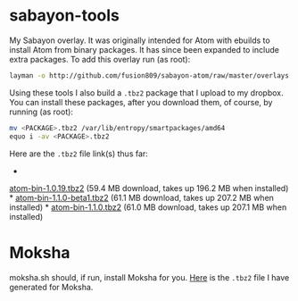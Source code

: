 # sabayon-tools
My Sabayon overlay. It was originally intended for Atom with ebuilds to install Atom from binary packages. It has since been expanded to include extra packages. To add this overlay run (as root):
```sh
layman -o http://github.com/fusion809/sabayon-atom/raw/master/overlays.xml -f -a sabayon-atom
```
Using these tools I also build a `.tbz2` package that I upload to my dropbox. You can install these packages, after you download them, of course, by running (as root):
```sh
mv <PACKAGE>.tbz2 /var/lib/entropy/smartpackages/amd64
equo i -av <PACKAGE>.tbz2
```

Here are the `.tbz2` file link(s) thus far:

*
[atom-bin-1.0.19.tbz2](https://www.dropbox.com/s/022p859caksc8n5/app-editors%3Aatom-bin-1.0.19.6ed20337769926bee9f50a87cee36e3e04fb840b~9999.tbz2?dl=1)
(59.4 MB download, takes up 196.2 MB when installed)
*
[atom-bin-1.1.0-beta1.tbz2](https://www.dropbox.com/s/yln1351x978ffo9/app-editors%3Aatom-bin-1.1.0.27c276d62c35ce203f4a1a8e1c48f9d869e8eec9~9999.tbz2?dl=1)
(61.1 MB download, takes up 207.2 MB when installed)
*
[atom-bin-1.1.0.tbz2](https://www.dropbox.com/s/x2dmt5ie7sgg0uw/app-editors%3Aatom-bin-1.1.0.6a4dc163e1570d16b870309b9ef585881d12aa16~9999.tbz2?dl=1)
(61.0 MB download, takes up 207.1 MB when
installed)

# Moksha
moksha.sh should, if run, install Moksha for you.
[Here](https://www.dropbox.com/s/8lnzq5gkqidfrel/x11-wm%3Amoksha-bin-0.1.0.15a03e64e9c36785edd726576bca580d373e9591~9999.tbz2?dl=1) is the `.tbz2` file I have generated for Moksha. 

